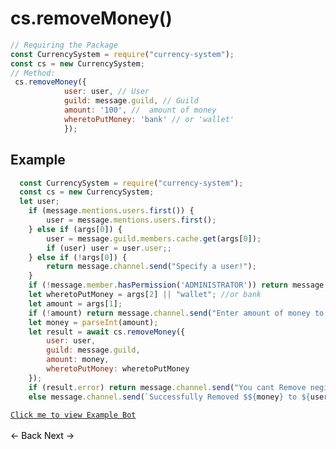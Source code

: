 # cs.removeMoney()
```js
// Requiring the Package
const CurrencySystem = require("currency-system");
const cs = new CurrencySystem;
// Method:
 cs.removeMoney({
            user: user, // User
            guild: message.guild, // Guild
            amount: '100', //  amount of money
            wheretoPutMoney: 'bank' // or 'wallet'
            });
```
## Example
```js
  const CurrencySystem = require("currency-system");
  const cs = new CurrencySystem;
  let user;
    if (message.mentions.users.first()) {
        user = message.mentions.users.first();
    } else if (args[0]) {
        user = message.guild.members.cache.get(args[0]);
        if (user) user = user.user;;
    } else if (!args[0]) {
        return message.channel.send("Specify a user!");
    }
    if (!message.member.hasPermission('ADMINISTRATOR')) return message.channel.send("You do not have requied permissions.")
    let wheretoPutMoney = args[2] || "wallet"; //or bank
    let amount = args[1];
    if (!amount) return message.channel.send("Enter amount of money to Remove.");
    let money = parseInt(amount);
    let result = await cs.removeMoney({
        user: user,
        guild: message.guild,
        amount: money,
        wheretoPutMoney: wheretoPutMoney
    });
    if (result.error) return message.channel.send("You cant Remove negitive money");
    else message.channel.send(`Successfully Removed $${money} to ${user.username}, ( in ${wheretoPutMoney} )`)

```
[`Click me to view Example Bot`](https://github.com/BIntelligent/currency-system/tree/main/ExampleBot) <br><br>
<a href="https://bintelligent.github.io/currency-system/examples/setDefaultBankAmount" class="button"><- Back</a>
<a href="https://bintelligent.github.io/currency-system/examples/transferMoney" class="button">Next -></a> <br><br><br>
<style>
.button {
    -webkit-appearance: button;
    -moz-appearance: button;
    appearance: button;
    text-align: center;
    text-decoration: none;
    color: initial;
}
 </style>
